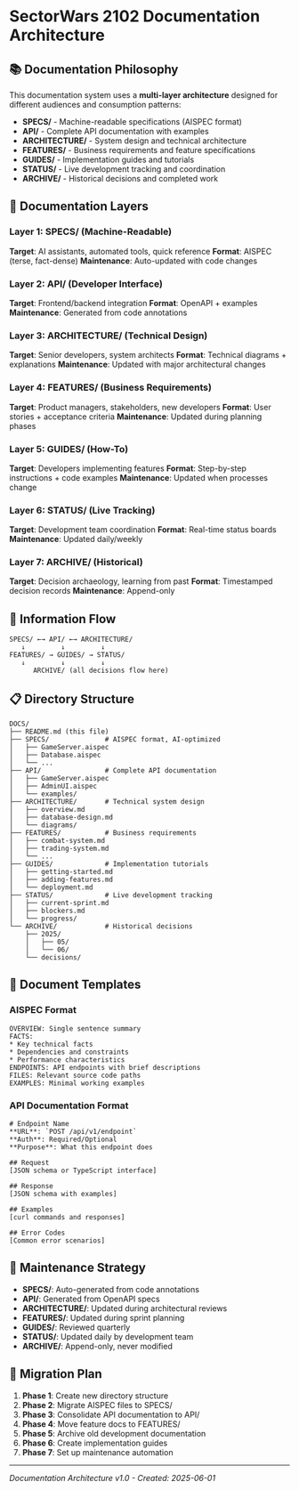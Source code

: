 # SectorWars 2102 Documentation Architecture

## 📚 Documentation Philosophy

This documentation system uses a **multi-layer architecture** designed for different audiences and consumption patterns:

- **SPECS/** - Machine-readable specifications (AISPEC format) 
- **API/** - Complete API documentation with examples
- **ARCHITECTURE/** - System design and technical architecture
- **FEATURES/** - Business requirements and feature specifications  
- **GUIDES/** - Implementation guides and tutorials
- **STATUS/** - Live development tracking and coordination
- **ARCHIVE/** - Historical decisions and completed work

## 🎯 Documentation Layers

### Layer 1: SPECS/ (Machine-Readable)
**Target**: AI assistants, automated tools, quick reference
**Format**: AISPEC (terse, fact-dense)
**Maintenance**: Auto-updated with code changes

### Layer 2: API/ (Developer Interface)
**Target**: Frontend/backend integration
**Format**: OpenAPI + examples
**Maintenance**: Generated from code annotations

### Layer 3: ARCHITECTURE/ (Technical Design)
**Target**: Senior developers, system architects
**Format**: Technical diagrams + explanations
**Maintenance**: Updated with major architectural changes

### Layer 4: FEATURES/ (Business Requirements)
**Target**: Product managers, stakeholders, new developers
**Format**: User stories + acceptance criteria
**Maintenance**: Updated during planning phases

### Layer 5: GUIDES/ (How-To)
**Target**: Developers implementing features
**Format**: Step-by-step instructions + code examples
**Maintenance**: Updated when processes change

### Layer 6: STATUS/ (Live Tracking)
**Target**: Development team coordination
**Format**: Real-time status boards
**Maintenance**: Updated daily/weekly

### Layer 7: ARCHIVE/ (Historical)
**Target**: Decision archaeology, learning from past
**Format**: Timestamped decision records
**Maintenance**: Append-only

## 🔄 Information Flow

```
SPECS/ ←→ API/ ←→ ARCHITECTURE/
   ↓         ↓         ↓
FEATURES/ → GUIDES/ → STATUS/
   ↓         ↓         ↓
      ARCHIVE/ (all decisions flow here)
```

## 📋 Directory Structure

```
DOCS/
├── README.md (this file)
├── SPECS/              # AISPEC format, AI-optimized
│   ├── GameServer.aispec
│   ├── Database.aispec
│   └── ...
├── API/                # Complete API documentation
│   ├── GameServer.aispec
│   ├── AdminUI.aispec
│   └── examples/
├── ARCHITECTURE/       # Technical system design
│   ├── overview.md
│   ├── database-design.md
│   └── diagrams/
├── FEATURES/           # Business requirements
│   ├── combat-system.md
│   ├── trading-system.md
│   └── ...
├── GUIDES/             # Implementation tutorials
│   ├── getting-started.md
│   ├── adding-features.md
│   └── deployment.md
├── STATUS/             # Live development tracking
│   ├── current-sprint.md
│   ├── blockers.md
│   └── progress/
└── ARCHIVE/            # Historical decisions
    ├── 2025/
    │   ├── 05/
    │   └── 06/
    └── decisions/
```

## 🎨 Document Templates

### AISPEC Format
```
OVERVIEW: Single sentence summary
FACTS: 
* Key technical facts
* Dependencies and constraints
* Performance characteristics
ENDPOINTS: API endpoints with brief descriptions
FILES: Relevant source code paths
EXAMPLES: Minimal working examples
```

### API Documentation Format
```
# Endpoint Name
**URL**: `POST /api/v1/endpoint`
**Auth**: Required/Optional
**Purpose**: What this endpoint does

## Request
[JSON schema or TypeScript interface]

## Response
[JSON schema with examples]

## Examples
[curl commands and responses]

## Error Codes
[Common error scenarios]
```

## 🔧 Maintenance Strategy

- **SPECS/**: Auto-generated from code annotations
- **API/**: Generated from OpenAPI specs
- **ARCHITECTURE/**: Updated during architectural reviews
- **FEATURES/**: Updated during sprint planning
- **GUIDES/**: Reviewed quarterly
- **STATUS/**: Updated daily by development team
- **ARCHIVE/**: Append-only, never modified

## 🚀 Migration Plan

1. **Phase 1**: Create new directory structure
2. **Phase 2**: Migrate AISPEC files to SPECS/
3. **Phase 3**: Consolidate API documentation to API/
4. **Phase 4**: Move feature docs to FEATURES/
5. **Phase 5**: Archive old development documentation
6. **Phase 6**: Create implementation guides
7. **Phase 7**: Set up maintenance automation

---
*Documentation Architecture v1.0 - Created: 2025-06-01*